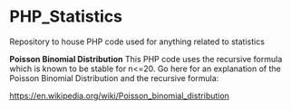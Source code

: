 # PHP_Statistics
Repository to house PHP code used for anything related to statistics

<b>Poisson Binomial Distribution</b>
This PHP code uses the recursive formula which is known to be stable for n<=20.  Go here for an explanation of the Poisson Binomial Distribution and the recursive formula:

https://en.wikipedia.org/wiki/Poisson_binomial_distribution

